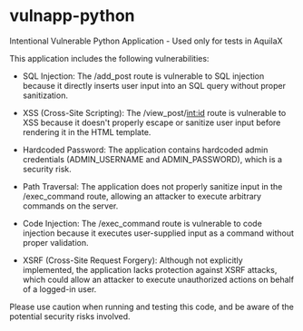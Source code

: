 # vulnapp-python
Intentional Vulnerable Python Application - Used only for tests in AquilaX

This application includes the following vulnerabilities:

- SQL Injection: The /add_post route is vulnerable to SQL injection because it directly inserts user input into an SQL query without proper sanitization.

- XSS (Cross-Site Scripting): The /view_post/<int:id> route is vulnerable to XSS because it doesn't properly escape or sanitize user input before rendering it in the HTML template.

- Hardcoded Password: The application contains hardcoded admin credentials (ADMIN_USERNAME and ADMIN_PASSWORD), which is a security risk.

- Path Traversal: The application does not properly sanitize input in the /exec_command route, allowing an attacker to execute arbitrary commands on the server.

- Code Injection: The /exec_command route is vulnerable to code injection because it executes user-supplied input as a command without proper validation.

- XSRF (Cross-Site Request Forgery): Although not explicitly implemented, the application lacks protection against XSRF attacks, which could allow an attacker to execute unauthorized actions on behalf of a logged-in user.

Please use caution when running and testing this code, and be aware of the potential security risks involved.